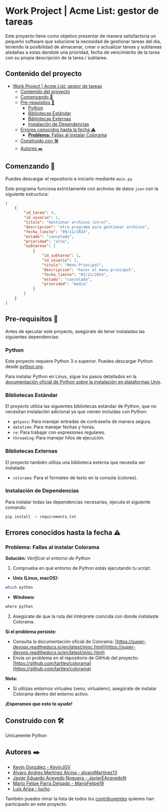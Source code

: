 # Work Project | Acme List: gestor de tareas

Este proyecto tiene como objetivo presentar de manera satisfactoria un pequeño software que solucione la necesidad de gestionar tareas del dia, teniendo la posibilidad de almacenar, crear o actualizar tareas y subtareas aledañas a estas dandole una prioridad, fecha de vencimiento de la tarea con su propia descripción de la tarea / subtarea.

## Contenido del proyecto

- [Work Project | Acme List: gestor de tareas](#work-project--acme-list-gestor-de-tareas)
  - [Contenido del proyecto](#contenido-del-proyecto)
  - [Comenzando 🚀](#comenzando-)
  - [Pre-requisitos 📖](#pre-requisitos-)
    - [Python](#python)
    - [Bibliotecas Estándar](#bibliotecas-estándar)
    - [Bibliotecas Externas](#bibliotecas-externas)
    - [Instalación de Dependencias](#instalación-de-dependencias)
  - [Errores conocidos hasta la fecha ⚠](#errores-conocidos-hasta-la-fecha-)
    - [**Problema:** Fallas al instalar Colorama](#problema-fallas-al-instalar-colorama)
  - [Construido con 🛠️](#construido-con-️)
  - [Autores ✒️](#autores-️)

## Comenzando 🚀

Puedes descargar el repositorio e iniciarlo mediante `main.py`

Este programa funciona extrictamente con archvios de datos `json` con la siguiente estructura:

```json
[
    {
        "id_tarea": 4,
        "id_usuario": 1,
        "titulo": "Gestionar archivos (otro)",
        "descripcion": "otro programa para gestionar archivos",
        "fecha_limite": "09/11/2024",
        "estado": "cancelada",
        "prioridad": "alta",
        "subtareas": [
            {
                "id_subtarea": 1,
                "id_usuario": 1,
                "titulo": "Menú Principal",
                "descripcion": "hacer el menu principal",
                "fecha_limite": "01/11/2024",
                "estado": "cancelada",
                "prioridad": "media"
            }
        ]
    }
]
```

## Pre-requisitos 📖

Antes de ejecutar este proyecto, asegúrate de tener instaladas las siguientes dependencias:

### Python

Este proyecto requiere Python 3 o superior. Puedes descargar Python desde [python.org](https://www.python.org/downloads/).

Para instalar Python en Linux, sigue los pasos detallados en la [documentación oficial de Python sobre la instalación en plataformas Unix](https://docs.python.org/3/using/unix.html).

### Bibliotecas Estándar

El proyecto utiliza las siguientes bibliotecas estándar de Python, que no necesitan instalación adicional ya que vienen incluidas con Python:

- `getpass`: Para manejar entradas de contraseña de manera segura.
- `datetime`: Para manejar fechas y horas.
- `re`: Para trabajar con expresiones regulares.
- `threading`: Para manejar hilos de ejecución.

### Bibliotecas Externas

El proyecto también utiliza una biblioteca externa que necesita ser instalada:

- `colorama`: Para el formateo de texto en la consola (colores).

### Instalación de Dependencias

Para instalar todas las dependencias necesarias, ejecuta el siguiente comando:

```sh
pip install -r requirements.txt
```

## Errores conocidos hasta la fecha ⚠

### **Problema:** Fallas al instalar Colorama

**Solución:** *Verificar el entorno de Python*

1. Comprueba en qué entorno de Python estás ejecutando tu script.

* **Unix (Linux, macOS):**

```sh
which python
```

* **Windows:**

```sh
where python
```

2. Asegúrate de que la ruta del intérprete coincida con donde instalaste Colorama.

**Si el problema persiste:**

* Consulta la documentación oficial de Colorama: [https://super-devops.readthedocs.io/en/latest/misc.html](https://super-devops.readthedocs.io/en/latest/misc.html)
* Envía un problema en el repositorio de GitHub del proyecto: [https://github.com/tartley/colorama](https://github.com/tartley/colorama)

**Nota:**

* Si utilizas entornos virtuales (venv, virtualenv), asegúrate de instalar Colorama dentro del entorno activo.

**¡Esperamos que esto te ayude!**

## Construido con 🛠️

Unicamente Python 

## Autores ✒️

* [Kevin González - KevinJGV](https://github.com/KevinJGV)
* [Alvaro Andres Martinez Alcina - alvaroMartinez13](https://github.com/alvaroMartinez13)
* [Javier Eduardo Acevedo Noguera - JavierEAcevedoN](https://github.com/JavierEAcevedoN)
* [Mario Felipe Parra Delgado - MarioFelipe19](https://github.com/MarioFelipe19)
* [Luis Ariza - lucho](https://github.com/luisAriza-9)

También puedes mirar la lista de todos los [contribuyentes](https://github.com/KevinJGV/Work-Project_SCRUM_GonzalezKevinVelandia/graphs/contributors) quíenes han participado en este proyecto.
